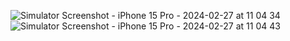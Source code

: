 ![Simulator Screenshot - iPhone 15 Pro - 2024-02-27 at 11 04 34](https://github.com/omerseze/swift-learning-repository/assets/91909146/8e5650e8-182d-402b-8e97-1a4864edf2ff)
![Simulator Screenshot - iPhone 15 Pro - 2024-02-27 at 11 04 43](https://github.com/omerseze/swift-learning-repository/assets/91909146/cff623eb-57e7-478a-b70b-b5a20a2aca53)
